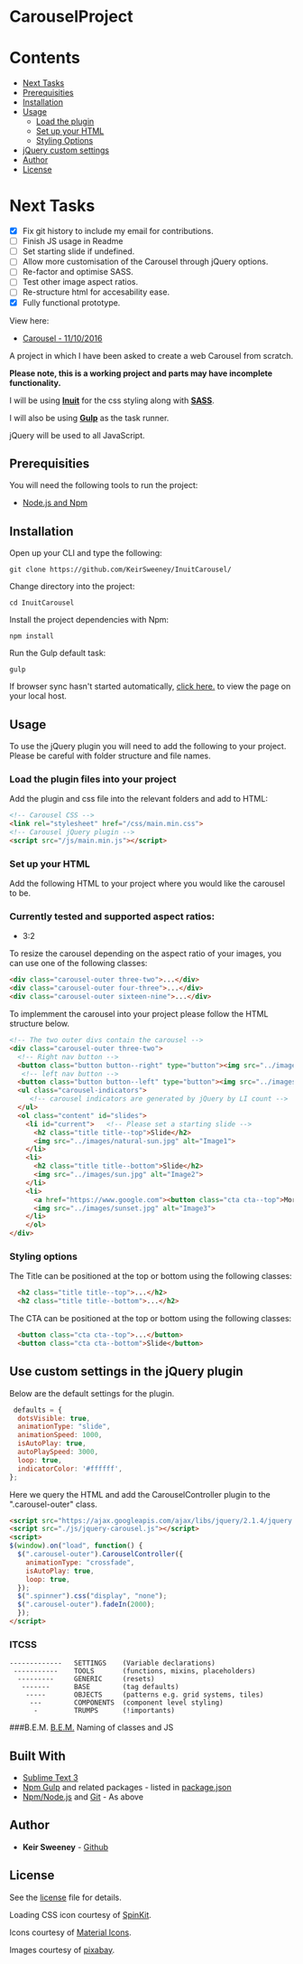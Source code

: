 # CarouselProject

# Contents

* [Next Tasks](#next-tasks)
* [Prerequisities](#prerequisities)
* [Installation](#installation)
* [Usage](#usage)
  * [Load the plugin](#load-the-plugin-files-into-your-project)
  * [Set up your HTML](#set-up-your-html)
  * [Styling Options](#styling-options)
* [jQuery custom settings](#use-custom-settings-in-the-jquery-plugin)
* [Author](#author)
* [License](#license)


# Next Tasks

- [x] Fix git history to include my email for contributions.
- [ ] Finish JS usage in Readme
- [ ] Set starting slide if undefined.
- [ ] Allow more customisation of the Carousel through jQuery options.
- [ ] Re-factor and optimise SASS.
- [ ] Test other image aspect ratios.
- [ ] Re-structure html for accesability ease.
- [x] Fully functional prototype.

View here:

* [Carousel - 11/10/2016](https://keirsweeney.github.io/InuitCarousel/dist/html/)

A project in which I have been asked to create a web Carousel from scratch.

**Please note, this is a working project and parts may have incomplete functionality.**

I will be using [**Inuit**](https://github.com/inuitcss/inuitcss) for the css styling along with [**SASS**](http://sass-lang.com/).

I will also be using [**Gulp**](http://gulpjs.com/) as the task runner.

jQuery will be used to all JavaScript.

## Prerequisities
You will need the following tools to run the project:
* [Node.js and Npm](https://nodejs.org/en/download/)

## Installation

Open up your CLI and type the following:
```
git clone https://github.com/KeirSweeney/InuitCarousel/
```
Change directory into the project:
```
cd InuitCarousel
```
Install the project dependencies with Npm:
```
npm install
```
Run the Gulp default task:
```
gulp
```
If browser sync hasn't started automatically, [click here.](http://localhost:3000) to view the page on your local host.

## Usage

To use the jQuery plugin you will need to add the following to your project. Please be careful with folder structure and file names.

### Load the plugin files into your project
Add the plugin and css file into the relevant folders and add to HTML:
```html
<!-- Carousel CSS -->
<link rel="stylesheet" href="/css/main.min.css">
<!-- Carousel jQuery plugin -->
<script src="/js/main.min.js"></script>
```

### Set up your HTML
Add the following HTML to your project where you would like the carousel to be.

### Currently tested and supported aspect ratios:
* 3:2

To resize the carousel depending on the aspect ratio of your images, you can use one of the following classes:
```html
<div class="carousel-outer three-two">...</div>
<div class="carousel-outer four-three">...</div>
<div class="carousel-outer sixteen-nine">...</div>
```
To implemment the carousel into your project please follow the HTML structure below.

```html
<!-- The two outer divs contain the carousel -->
<div class="carousel-outer three-two">
  <!-- Right nav button -->
  <button class="button button--right" type="button"><img src="../images/icons/icon-arrow-right.svg"></button>
   <!-- left nav button -->
  <button class="button button--left" type="button"><img src="../images/icons/icon-arrow-left.svg"></button>
  <ul class="carousel-indicators">
     <!-- carousel indicators are generated by jQuery by LI count -->
  </ul>
  <ol class="content" id="slides">
    <li id="current">   <!-- Please set a starting slide -->
      <h2 class="title title--top">Slide</h2>
      <img src="../images/natural-sun.jpg" alt="Image1">
    </li>
    <li>
      <h2 class="title title--bottom">Slide</h2>
      <img src="../images/sun.jpg" alt="Image2">
    </li>
    <li>
      <a href="https://www.google.com"><button class="cta cta--top">More Info</button></a>
      <img src="../images/sunset.jpg" alt="Image3">
    </li>
    </ol>
</div>
```
### Styling options

The Title can be positioned at the top or bottom using the following classes:
```html
  <h2 class="title title--top">...</h2>
  <h2 class="title title--bottom">...</h2>
```

The CTA can be positioned at the top or bottom using the following classes:
```html
  <button class="cta cta--top">...</button>
  <button class="cta cta--bottom">Slide</button>
```

## Use custom settings in the jQuery plugin

Below are the default settings for the plugin.

```javascript
 defaults = {
  dotsVisible: true,
  animationType: "slide",
  animationSpeed: 1000,
  isAutoPlay: true,
  autoPlaySpeed: 3000,
  loop: true,
  indicatorColor: '#ffffff',
};
```
Here we query the HTML and add the CarouselController plugin to the ".carousel-outer" class.

```html
<script src="https://ajax.googleapis.com/ajax/libs/jquery/2.1.4/jquery.min.js"></script> <!-- Or local path for jQuery -->
<script src="./js/jquery-carousel.js"></script>
<script>
$(window).on("load", function() {
  $(".carousel-outer").CarouselController({
    animationType: "crossfade",
    isAutoPlay: true,
    loop: true,
  });
  $(".spinner").css("display", "none");
  $(".carousel-outer").fadeIn(2000);
  });
</script>
```

### ITCSS

    -------------   SETTINGS    (Variable declarations)
     -----------    TOOLS       (functions, mixins, placeholders)
      ---------     GENERIC     (resets)
       -------      BASE        (tag defaults)
        -----       OBJECTS     (patterns e.g. grid systems, tiles)
         ---        COMPONENTS  (component level styling)
          -         TRUMPS      (!importants)

###B.E.M.
[B.E.M.](https://en.bem.info/methodology/quick-start/)
Naming of classes and JS

## Built With
* [Sublime Text 3](https://www.sublimetext.com/3)
* [Npm Gulp](https://www.npmjs.com/package/gulp) and related packages - listed in [package.json](package.json)
* [Npm/Node.js](https://nodejs.org/en/download/) and [Git](https://git-scm.com/book/en/v2/Getting-Started-Installing-Git) - As above

## Author
* **Keir Sweeney** - [Github](https://github.com/KeirSweeney/)

## License
See the [license](LICENSE) file for details.

Loading CSS icon courtesy of [SpinKit](https://github.com/tobiasahlin/SpinKit).

Icons courtesy of [Material Icons](https://design.google.com/icons/).

Images courtesy of [pixabay](https://pixabay.com/).

